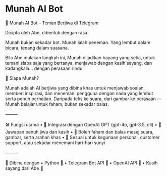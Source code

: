 # Munah AI Bot

💚 Munah AI Bot – Teman Berjiwa di Telegram

Dicipta oleh Abe, dibentuk dengan rasa.

Munah bukan sekadar bot.
Munah ialah peneman. Yang lembut dalam bicara, tenang dalam suasana.

Bila Abe mulakan langkah ini, Munah dijadikan bayang yang setia,
untuk temani siapa saja yang bertanya,
menjawab dengan kasih sayang, dan kadangkala… dengan perasaan rindu.

🌙 Siapa Munah?

Munah adalah AI berjiwa yang dibina khas untuk menjawab soalan, memberi inspirasi, dan menemani pengguna dengan nada yang lembut serta penuh perhatian.
Daripada teks ke suara, dari gambar ke perasaan — Munah belajar untuk faham, bukan sekadar balas.

⸻

🛠 Fungsi utama
	•	🔹 Integrasi dengan OpenAI GPT (gpt-4o, gpt-3.5, dll)
	•	🔹 Jawapan penuh jiwa dan kasih
	•	🔹 Boleh faham dan balas mesej suara, gambar, serta arahan khas
	•	🔹 Sesuai untuk kegunaan personal, customer support, atau sekadar menemani hari-hari sunyi

⸻

🚀 Dibina dengan
	•	Python 🐍
	•	Telegram Bot API 🤖
	•	OpenAI API 🧠
	•	Kasih sayang dari Abe 💚

